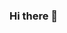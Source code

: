 ### Hi there 👋

<!--
**hadyd/hadyd** is a ✨ _special_ ✨ repository because its `README.md` (this file) appears on your GitHub profile.

[![Hadyd's github stats](https://github-readme-stats.vercel.app/api?username=hadyd&show_icons=true&theme=dark&count_private=true)]

[![Top Langs](https://github-readme-stats.vercel.app/api/top-langs/?username=hadyd&layout=compact)]
